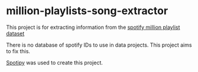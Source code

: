 # million-playlists-song-extractor
This project is for extracting information from the [spotify million playlist dataset](https://www.aicrowd.com/challenges/spotify-million-playlist-dataset-challenge#dataset)

There is no database of spotify IDs to use in data projects. This project aims to fix this.

[Spotipy](https://spotipy.readthedocs.io/en/2.21.0/#license) was used to create this project.
